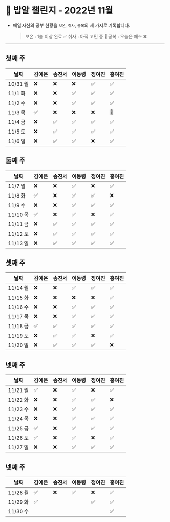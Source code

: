 # 🍚 밥알 챌린지 - 2022년 11월
- 매일 자신의 공부 현황을 `보온`, `취사`, `공복`의 세 가지로 기록합니다.
    
    > 보온 : 1솔 이상 완료 ✅
    취사 : 아직 고민 중 🤔
    공복 : 오늘은 패스 ❌
---

## 첫째 주
**날짜**|김예은|송진서|이동령|정여진|홍여진
---|---|---|---|---|---
10/31 월|❌|❌|❌|✅|✅
11/1 화|❌|❌|✅|✅|✅
11/2 수|❌|❌|✅|✅|✅
11/3 목|✅|❌|❌|❌|🤔
11/4 금|❌|✅|✅|✅|✅
11/5 토|❌|✅|✅|✅|✅
11/6 일|❌|✅|✅|❌|✅

## 둘째 주
**날짜**|김예은|송진서|이동령|정여진|홍여진
---|---|---|---|---|---
11/7 월|❌|❌|✅|❌|✅
11/8 화|✅|❌|✅|✅|❌
11/9 수|❌|❌|✅|✅|✅
11/10 목|✅|❌|✅|❌|✅
11/11 금|❌|✅|✅|✅|✅
11/12 토|❌|✅|✅|✅|✅
11/13 일|❌|✅|✅|✅|✅

## 셋째 주
**날짜**|김예은|송진서|이동령|정여진|홍여진
---|---|---|---|---|---
11/14 월|❌|❌|✅|✅|✅
11/15 화|❌|❌|❌|❌|✅
11/16 수|❌|❌|✅|✅|✅
11/17 목|❌|❌|✅|✅|✅
11/18 금|✅|✅|✅|✅|✅
11/19 토|❌|✅|✅|❌|✅
11/20 일|❌|✅|✅|✅|❌


## 넷째 주
**날짜**|김예은|송진서|이동령|정여진|홍여진
---|---|---|---|---|---
11/21 월|✅|❌|✅|❌|✅
11/22 화|❌|❌|✅|✅|❌
11/23 수|❌|❌|✅|✅|✅
11/24 목|❌|❌|✅|✅|✅
11/25 금|✅|❌|✅|✅|✅
11/26 토|✅|❌|✅|❌|✅
11/27 일|❌ |❌ |✅|✅|✅


## 넷째 주
**날짜**|김예은|송진서|이동령|정여진|홍여진
---|---|---|---|---|---
11/28 월|✅ |❌ |✅|❌|✅
11/29 화|✅ | | |✅|✅
11/30 수| | | | |✅
